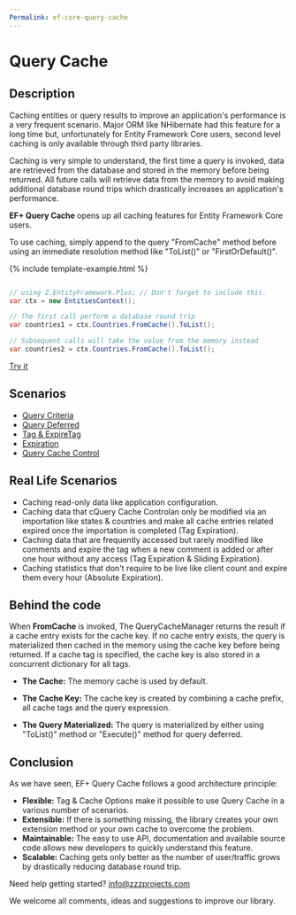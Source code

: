 ```yaml
---
Permalink: ef-core-query-cache
---
```


# Query Cache

## Description

Caching entities or query results to improve an application's performance is a very frequent scenario. Major ORM like NHibernate had this feature for a long time but, unfortunately for Entity Framework Core users, second level caching is only available through third party libraries.

Caching is very simple to understand, the first time a query is invoked, data are retrieved from the database and stored in the memory before being returned. All future calls will retrieve data from the memory to avoid making additional database round trips which drastically increases an application's performance.

**EF+ Query Cache** opens up all caching features for Entity Framework Core users.

To use caching, simply append to the query "FromCache" method before using an immediate resolution method like "ToList()" or "FirstOrDefault()".

{% include template-example.html %} 
```csharp

// using Z.EntityFramework.Plus; // Don't forget to include this.
var ctx = new EntitiesContext();

// The first call perform a database round trip
var countries1 = ctx.Countries.FromCache().ToList();

// Subsequent calls will take the value from the memory instead
var countries2 = ctx.Countries.FromCache().ToList();

```
[Try it](https://dotnetfiddle.net/EZZkhP)

## Scenarios

 - [Query Criteria](scenarios/ef-core-query-cache-using-query-criteria.md)
 - [Query Deferred](scenarios/ef-core-query-cache-query-deferred.md)
 - [Tag & ExpireTag](scenarios/ef-core-query-cache-tag.md)
 - [Expiration](scenarios/ef-core-query-cache-expiration.md)
 - [Query Cache Control](scenarios/ef-core-query-cache-control.md)
 
## Real Life Scenarios

 - Caching read-only data like application configuration.
 - Caching data that cQuery Cache Controlan only be modified via an importation like states & countries and make all cache entries related expired once the importation is completed (Tag Expiration).
 - Caching data that are frequently accessed but rarely modified like comments and expire the tag when a new comment is added or after one hour without any access (Tag Expiration & Sliding Expiration).
 - Caching statistics that don't require to be live like client count and expire them every hour (Absolute Expiration).

## Behind the code

When **FromCache** is invoked, The QueryCacheManager returns the result if a cache entry exists for the cache key. If no cache entry exists, the query is materialized then cached in the memory using the cache key before being returned. If a cache tag is specified, the cache key is also stored in a concurrent dictionary for all tags.

 - **The Cache:** The memory cache is used by default.

 - **The Cache Key:** The cache key is created by combining a cache prefix, all cache tags and the query expression.

 - **The Query Materialized:** The query is materialized by either using "ToList()" method or "Execute()" method for query deferred.

## Conclusion

As we have seen, EF+ Query Cache follows a good architecture principle:

 - **Flexible:** Tag & Cache Options make it possible to use Query Cache in a various number of scenarios.
 - **Extensible:** If there is something missing, the library creates your own extension method or your own cache to overcome the problem.
 - **Maintainable:** The easy to use API, documentation and available source code allows new developers to quickly understand this feature.
 - **Scalable:** Caching gets only better as the number of user/traffic grows by drastically reducing database round trip.

Need help getting started? [info@zzzprojects.com](mailto:info@zzzprojects.com)

We welcome all comments, ideas and suggestions to improve our library.
